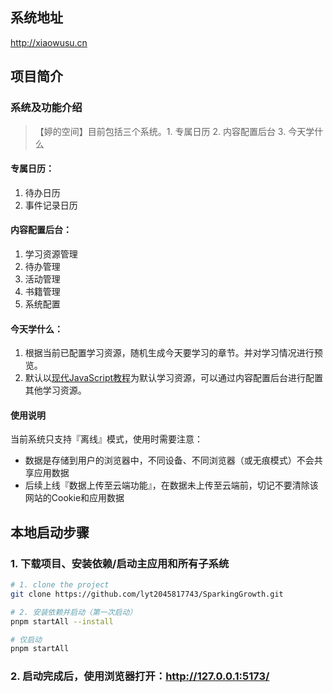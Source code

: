 ## 系统地址
http://xiaowusu.cn

## 项目简介
### 系统及功能介绍
> 【婷的空间】目前包括三个系统。1. 专属日历 2. 内容配置后台 3. 今天学什么

#### 专属日历：
1. 待办日历
2. 事件记录日历

#### 内容配置后台：
1. 学习资源管理
2. 待办管理
3. 活动管理
4. 书籍管理
5. 系统配置

#### 今天学什么：
1. 根据当前已配置学习资源，随机生成今天要学习的章节。并对学习情况进行预览。
2. 默认以[现代JavaScript教程](https://zh.javascript.info)为默认学习资源，可以通过内容配置后台进行配置其他学习资源。

#### 使用说明
当前系统只支持『离线』模式，使用时需要注意：
- 数据是存储到用户的浏览器中，不同设备、不同浏览器（或无痕模式）不会共享应用数据
- 后续上线『数据上传至云端功能』，在数据未上传至云端前，切记不要清除该网站的Cookie和应用数据


## 本地启动步骤
### 1. 下载项目、安装依赖/启动主应用和所有子系统
```bash
# 1. clone the project
git clone https://github.com/lyt2045817743/SparkingGrowth.git

# 2. 安装依赖并启动（第一次启动）
pnpm startAll --install

# 仅启动
pnpm startAll
```

### 2. 启动完成后，使用浏览器打开：http://127.0.0.1:5173/

